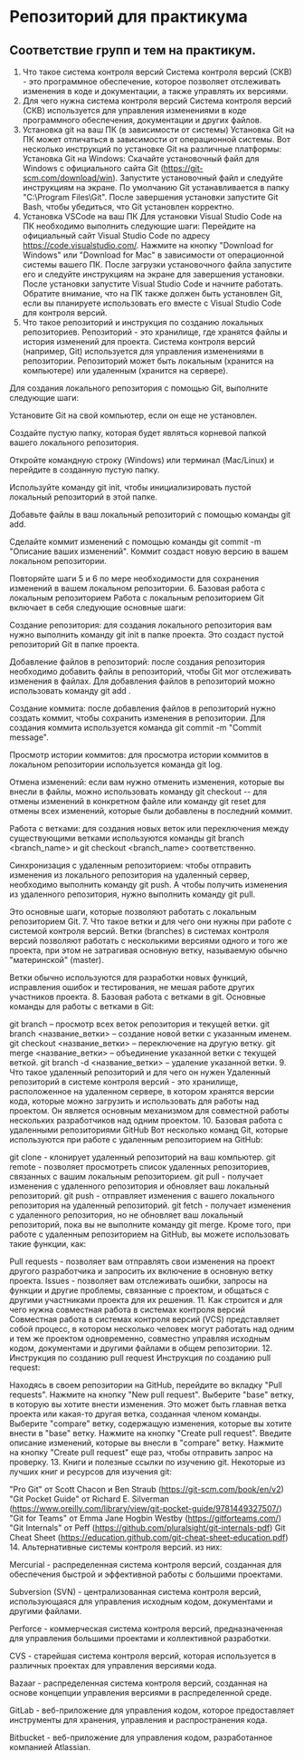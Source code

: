 # Репозиторий для практикума
## Соответствие групп и тем на практикум.

1. Что такое система контроля версий
Система контроля версий (СКВ) - это программное обеспечение, которое позволяет отслеживать изменения в коде и документации, а также управлять их версиями.
2. Для чего нужна система контроля версий
Система контроля версий (СКВ) используется для управления изменениями в коде программного обеспечения, документации и других файлов.
3. Установка git на ваш ПК (в зависимости от системы)
Установка Git на ПК может отличаться в зависимости от операционной системы. Вот несколько инструкций по установке Git на различные платформы:
Установка Git на Windows:
Скачайте установочный файл для Windows с официального сайта Git (https://git-scm.com/download/win).
Запустите установочный файл и следуйте инструкциям на экране. По умолчанию Git устанавливается в папку "C:\Program Files\Git".
После завершения установки запустите Git Bash, чтобы убедиться, что Git установлен корректно.
4. Установка VSCode на ваш ПК
Для установки Visual Studio Code на ПК необходимо выполнить следующие шаги:
Перейдите на официальный сайт Visual Studio Code по адресу https://code.visualstudio.com/.
Нажмите на кнопку "Download for Windows" или "Download for Mac" в зависимости от операционной системы вашего ПК.
После загрузки установочного файла запустите его и следуйте инструкциям на экране для завершения установки.
После установки запустите Visual Studio Code и начните работать.
Обратите внимание, что на ПК также должен быть установлен Git, если вы планируете использовать его вместе с Visual Studio Code для контроля версий.
5. Что такое репозиторий и инструкция по созданию локальных репозиториев.
Репозиторий - это хранилище, где хранятся файлы и история изменений для проекта. Система контроля версий (например, Git) используется для управления изменениями в репозитории. Репозиторий может быть локальным (хранится на компьютере) или удаленным (хранится на сервере).

Для создания локального репозитория с помощью Git, выполните следующие шаги:

Установите Git на свой компьютер, если он еще не установлен.

Создайте пустую папку, которая будет являться корневой папкой вашего локального репозитория.

Откройте командную строку (Windows) или терминал (Mac/Linux) и перейдите в созданную пустую папку.

Используйте команду git init, чтобы инициализировать пустой локальный репозиторий в этой папке.

Добавьте файлы в ваш локальный репозиторий с помощью команды git add.

Сделайте коммит изменений с помощью команды git commit -m "Описание ваших изменений". Коммит создаст новую версию в вашем локальном репозитории.

Повторяйте шаги 5 и 6 по мере необходимости для сохранения изменений в вашем локальном репозитории.
6. Базовая работа с локальным репозиторием
Работа с локальным репозиторием Git включает в себя следующие основные шаги:

Создание репозитория: для создания локального репозитория вам нужно выполнить команду git init в папке проекта. Это создаст пустой репозиторий Git в папке проекта.

Добавление файлов в репозиторий: после создания репозитория необходимо добавить файлы в репозиторий, чтобы Git мог отслеживать изменения в файлах. Для добавления файлов в репозиторий можно использовать команду git add <filename>.

Создание коммита: после добавления файлов в репозиторий нужно создать коммит, чтобы сохранить изменения в репозитории. Для создания коммита используется команда git commit -m "Commit message".

Просмотр истории коммитов: для просмотра истории коммитов в локальном репозитории используется команда git log.

Отмена изменений: если вам нужно отменить изменения, которые вы внесли в файлы, можно использовать команду git checkout -- <filename> для отмены изменений в конкретном файле или команду git reset для отмены всех изменений, которые были добавлены в последний коммит.

Работа с ветками: для создания новых веток или переключения между существующими ветками используются команды git branch <branch_name> и git checkout <branch_name> соответственно.

Синхронизация с удаленным репозиторием: чтобы отправить изменения из локального репозитория на удаленный сервер, необходимо выполнить команду git push. А чтобы получить изменения из удаленного репозитория, нужно выполнить команду git pull.

Это основные шаги, которые позволяют работать с локальным репозиторием Git.
7. Что такое ветки и для чего они нужны при работе с системой контроля версий.
Ветки (branches) в системах контроля версий позволяют работать с несколькими версиями одного и того же проекта, при этом не затрагивая основную ветку, называемую обычно "материнской" (master).

Ветки обычно используются для разработки новых функций, исправления ошибок и тестирования, не мешая работе других участников проекта.
8. Базовая работа с ветками в git.
Основные команды для работы с ветками в Git:

git branch – просмотр всех веток репозитория и текущей ветки.
git branch <название_ветки> – создание новой ветки с указанным именем.
git checkout <название_ветки> – переключение на другую ветку.
git merge <название_ветки> – объединение указанной ветки с текущей веткой.
git branch -d <название_ветки> – удаление указанной ветки.
9. Что такое удаленный репозиторий и для чего он нужен
Удаленный репозиторий в системе контроля версий - это хранилище, расположенное на удаленном сервере, в котором хранятся версии кода, которые можно загрузить и использовать для работы над проектом. Он является основным механизмом для совместной работы нескольких разработчиков над одним проектом.
10. Базовая работа с удаленными репозиториями GitHub
Вот несколько команд Git, которые используются при работе с удаленным репозиторием на GitHub:

git clone - клонирует удаленный репозиторий на ваш компьютер.
git remote - позволяет просмотреть список удаленных репозиториев, связанных с вашим локальным репозиторием.
git pull - получает изменения с удаленного репозитория и обновляет ваш локальный репозиторий.
git push - отправляет изменения с вашего локального репозитория на удаленный репозиторий.
git fetch - получает изменения с удаленного репозитория, но не обновляет ваш локальный репозиторий, пока вы не выполните команду git merge.
Кроме того, при работе с удаленным репозиторием на GitHub, вы можете использовать такие функции, как:

Pull requests - позволяет вам отправлять свои изменения на проект другого разработчика и запросить их включение в основную ветку проекта.
Issues - позволяет вам отслеживать ошибки, запросы на функции и другие проблемы, связанные с проектом, и общаться с другими участниками проекта для их решения.
11. Как строится и для чего нужна совместная работа в системах контроля версий
Совместная работа в системах контроля версий (VCS) представляет собой процесс, в котором несколько человек могут работать над одним и тем же проектом одновременно, совместно управляя исходным кодом, документами и другими файлами в общем репозитории.
12. Инструкция по созданию pull request
Инструкция по созданию pull request:

Находясь в своем репозитории на GitHub, перейдите во вкладку "Pull requests".
Нажмите на кнопку "New pull request".
Выберите "base" ветку, в которую вы хотите внести изменения. Это может быть главная ветка проекта или какая-то другая ветка, созданная членом команды.
Выберите "compare" ветку, содержащую изменения, которые вы хотите внести в "base" ветку.
Нажмите на кнопку "Create pull request".
Введите описание изменений, которые вы внесли в "compare" ветку.
Нажмите на кнопку "Create pull request" еще раз, чтобы отправить запрос на проверку.
13. Книги и полезные ссылки по изучению git.
Некоторые из лучших книг и ресурсов для изучения git:

"Pro Git" от Scott Chacon и Ben Straub (https://git-scm.com/book/en/v2)
"Git Pocket Guide" от Richard E. Silverman (https://www.oreilly.com/library/view/git-pocket-guide/9781449327507/)
"Git for Teams" от Emma Jane Hogbin Westby (https://gitforteams.com/)
"Git Internals" от Peff (https://github.com/pluralsight/git-internals-pdf)
Git Cheat Sheet (https://education.github.com/git-cheat-sheet-education.pdf)
14. Альтернативные системы контроля версий.
из них:

Mercurial - распределенная система контроля версий, созданная для обеспечения быстрой и эффективной работы с большими проектами.

Subversion (SVN) - централизованная система контроля версий, использующаяся для управления исходным кодом, документами и другими файлами.

Perforce - коммерческая система контроля версий, предназначенная для управления большими проектами и коллективной разработки.

CVS - старейшая система контроля версий, которая используется в различных проектах для управления версиями кода.

Bazaar - распределенная система контроля версий, созданная на основе концепции управления версиями в распределенной среде.

GitLab - веб-приложение для управления кодом, которое предоставляет инструменты для хранения, управления и распространения кода.

Bitbucket - веб-приложение для управления кодом, разработанное компанией Atlassian.